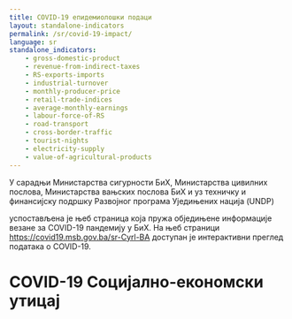 ```yaml
---
title: COVID-19 епидемиолошки подаци
layout: standalone-indicators
permalink: /sr/covid-19-impact/
language: sr
standalone_indicators:
    - gross-domestic-product
    - revenue-from-indirect-taxes
    - RS-exports-imports
    - industrial-turnover
    - monthly-producer-price
    - retail-trade-indices
    - average-monthly-earnings
    - labour-force-of-RS
    - road-transport
    - cross-border-traffic
    - tourist-nights
    - electricity-supply
    - value-of-agricultural-products
---
```

У сарадњи Министарства сигурности БиХ, Министарства цивилних
послова, Министарства вањских послова БиХ и уз техничку и
финансијску подршку Развојног програма Уједињених нација (UNDP)

успостављена је њеб страница која пружа обједињене информације
везане за COVID-19 пандемију у БиХ.
На њеб страници <https://covid19.msb.gov.ba/sr-Cyrl-BA> доступан је
интерактивни преглед података о COVID-19.

# COVID-19 Социјално-економски утицај
